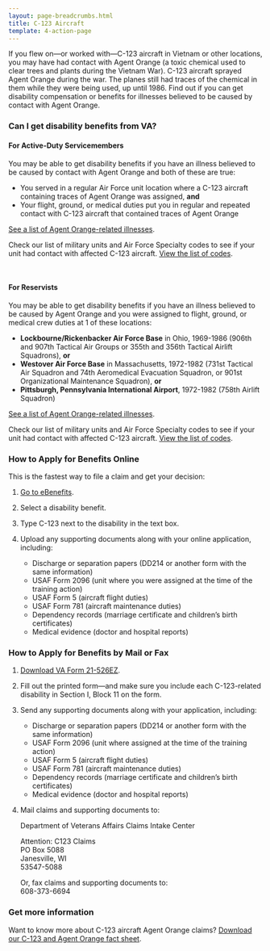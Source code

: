 ```yaml
---
layout: page-breadcrumbs.html
title: C-123 Aircraft
template: 4-action-page
---
```


If you flew on—or worked with—C-123 aircraft in Vietnam or other locations, you may have had contact with Agent Orange (a toxic chemical used to clear trees and plants during the Vietnam War). C-123 aircraft sprayed Agent Orange during the war. The planes still had traces of the chemical in them while they were being used, up until 1986. Find out if you can get disability compensation or benefits for illnesses believed to be caused by contact with Agent Orange.

<div class="call-out" markdown="1">

### Can I get disability benefits from VA?

#### For Active-Duty Servicemembers

You may be able to get disability benefits if you have an illness believed to be caused by contact with Agent Orange and both of these are true:
- You served in a regular Air Force unit location where a C-123 aircraft containing traces of Agent Orange was assigned, **and**
- Your flight, ground, or medical duties put you in regular and repeated contact with C-123 aircraft that contained traces of Agent Orange

[See a list of Agent Orange-related illnesses](https://www.vets.gov/disability-benefits/conditions/exposure-to-hazardous-materials/agent-orange/diseases/).


Check our list of military units and Air Force Specialty codes to see if your unit had contact with affected C-123 aircraft. [View the list of codes]( http://www.benefits.va.gov/compensation/docs/AO_C123_AFSpecialityCodesUnits.pdf).

<br>

#### For Reservists

You may be able to get disability benefits if you have an illness believed to be caused by Agent Orange and you were assigned to flight, ground, or medical crew duties at 1 of these locations:
- **Lockbourne/Rickenbacker Air Force Base** in Ohio, 1969-1986 (906th and 907th Tactical Air Groups or 355th and 356th Tactical Airlift Squadrons), **or**
- **Westover Air Force Base** in Massachusetts, 1972-1982 (731st Tactical Air Squadron and 74th Aeromedical Evacuation Squadron, or 901st Organizational Maintenance Squadron), **or**
- **Pittsburgh, Pennsylvania International Airport**, 1972-1982 (758th Airlift Squadron)

[See a list of Agent Orange-related illnesses](https://www.vets.gov/disability-benefits/conditions/exposure-to-hazardous-materials/agent-orange/diseases/).


Check our list of military units and Air Force Specialty codes to see if your unit had contact with affected C-123 aircraft. [View the list of codes]( http://www.benefits.va.gov/compensation/docs/AO_C123_AFSpecialityCodesUnits.pdf).

</div>

### How to Apply for Benefits Online

This is the fastest way to file a claim and get your decision:

<ol class="process" markdown="0">
<li class="step one" markdown="1">

[Go to eBenefits](https://www.ebenefits.va.gov/ebenefits/homepage).

</li>

<li class="step two" markdown="1">

Select a disability benefit.

</li>

<li class="step three" markdown="1">

Type C-123 next to the disability in the text box.

</li>

<li class="step last four" markdown="0">

<p>Upload any supporting documents along with your online application, including:</p>

<div class="call-out">

<ul>
  <li>Discharge or separation papers (DD214 or another form with the same information)</li>
  <li>USAF Form 2096 (unit where you were assigned at the time of the training action)</li>
  <li>USAF Form 5 (aircraft flight duties)</li>
  <li>USAF Form 781 (aircraft maintenance duties)</li>
  <li>Dependency records (marriage certificate and children’s birth certificates)</li>
  <li>Medical evidence (doctor and hospital reports)</li>
</ul>

</div>

</li>
</ol>

### How to Apply for Benefits by Mail or Fax

<ol class="process" markdown="0">
<li class="step one" markdown="1">

[Download VA Form 21-526EZ](http://www.vba.va.gov/pubs/forms/VBA-21-526EZ-ARE.pdf).

</li>

<li class="step two" markdown="0">

Fill out the printed form—and make sure you include each C-123-related disability in Section I, Block 11 on the form.

</li>

<li class="step three wow fadeIn animated" markdown="0">

<p>Send any supporting documents along with your application, including:</p>

<div class="call-out">

<ul>
  <li>Discharge or separation papers (DD214 or another form with the same information)</li>
  <li>USAF Form 2096 (unit where assigned at the time of the training action)</li>
  <li>USAF Form 5 (aircraft flight duties)</li>
  <li>USAF Form 781 (aircraft maintenance duties)</li>
  <li>Dependency records (marriage certificate and children’s birth certificates)</li>
  <li>Medical evidence (doctor and hospital reports)</li>
</ul>

</div>

</li>

<li class="step three last" markdown="0">

<p>Mail claims and supporting documents to:</p>
<p>Department of Veterans Affairs Claims Intake Center</p>
<p>Attention: C123 Claims<br />
PO Box 5088<br />
Janesville, WI<br />
53547-5088</p>

<p>Or, fax claims and supporting documents to:<br />
<span class="tel">608-373-6694</span></p>

</li>

</ol>

### Get more information

Want to know more about C-123 aircraft Agent Orange claims? [Download our C-123 and Agent Orange fact sheet](http://www.benefits.va.gov/benefits/factsheets/serviceconnected/AO_c123.pdf).
